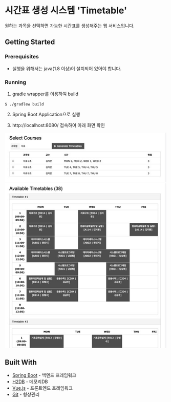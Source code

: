 # 시간표 생성 시스템 'Timetable'
원하는 과목을 선택하면 가능한 시간표를 생성해주는 웹 서비스입니다.

## Getting Started
### Prerequisites
- 실행을 위해서는 java(1.8 이상)이 설치되어 있어야 합니다.

### Running
1. gradle wrapper를 이용하여 build
```
$ ./gradlew build
```

2. Spring Boot Application으로 실행

3. http://localhost:8080/ 접속하여 아래 화면 확인

![Timetable Screenshot](Screen2.jpg)
![Timetable Screenshot](Screen1.jpg)

## Built With
* [Spring Boot](https://spring.io/projects/spring-boot) - 백엔드 프레임워크
* [H2DB](http://www.h2database.com/html/main.html) - 메모리DB
* [Vue.js](https://kr.vuejs.org/) - 프론트엔드 프레임워크
* [Git](https://git-scm.com/) - 형상관리
